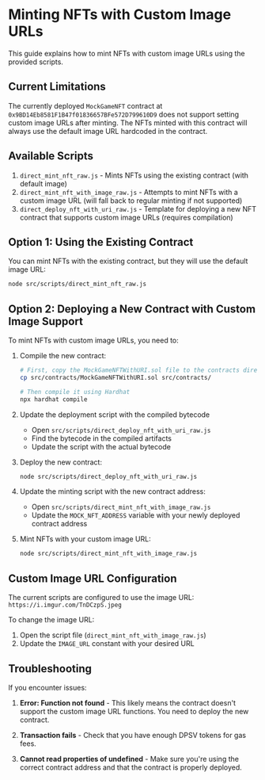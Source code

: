 # Minting NFTs with Custom Image URLs

This guide explains how to mint NFTs with custom image URLs using the provided scripts.

## Current Limitations

The currently deployed `MockGameNFT` contract at `0x9BD14Eb8581F1B47f01836657BFe572D799610D9` does not support setting custom image URLs after minting. The NFTs minted with this contract will always use the default image URL hardcoded in the contract.

## Available Scripts

1. `direct_mint_nft_raw.js` - Mints NFTs using the existing contract (with default image)
2. `direct_mint_nft_with_image_raw.js` - Attempts to mint NFTs with a custom image URL (will fall back to regular minting if not supported)
3. `direct_deploy_nft_with_uri_raw.js` - Template for deploying a new NFT contract that supports custom image URLs (requires compilation)

## Option 1: Using the Existing Contract

You can mint NFTs with the existing contract, but they will use the default image URL:

```bash
node src/scripts/direct_mint_nft_raw.js
```

## Option 2: Deploying a New Contract with Custom Image Support

To mint NFTs with custom image URLs, you need to:

1. Compile the new contract:
   ```bash
   # First, copy the MockGameNFTWithURI.sol file to the contracts directory
   cp src/contracts/MockGameNFTWithURI.sol src/contracts/
   
   # Then compile it using Hardhat
   npx hardhat compile
   ```

2. Update the deployment script with the compiled bytecode
   - Open `src/scripts/direct_deploy_nft_with_uri_raw.js`
   - Find the bytecode in the compiled artifacts
   - Update the script with the actual bytecode

3. Deploy the new contract:
   ```bash
   node src/scripts/direct_deploy_nft_with_uri_raw.js
   ```

4. Update the minting script with the new contract address:
   - Open `src/scripts/direct_mint_nft_with_image_raw.js`
   - Update the `MOCK_NFT_ADDRESS` variable with your newly deployed contract address

5. Mint NFTs with your custom image URL:
   ```bash
   node src/scripts/direct_mint_nft_with_image_raw.js
   ```

## Custom Image URL Configuration

The current scripts are configured to use the image URL: `https://i.imgur.com/TnDCzpS.jpeg`

To change the image URL:
1. Open the script file (`direct_mint_nft_with_image_raw.js`)
2. Update the `IMAGE_URL` constant with your desired URL

## Troubleshooting

If you encounter issues:

1. **Error: Function not found** - This likely means the contract doesn't support the custom image URL functions. You need to deploy the new contract.

2. **Transaction fails** - Check that you have enough DPSV tokens for gas fees.

3. **Cannot read properties of undefined** - Make sure you're using the correct contract address and that the contract is properly deployed. 